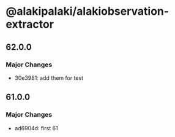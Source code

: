 # @alakipalaki/alakiobservation-extractor

## 62.0.0

### Major Changes

- 30e3981: add them for test

## 61.0.0

### Major Changes

- ad6904d: first 61
